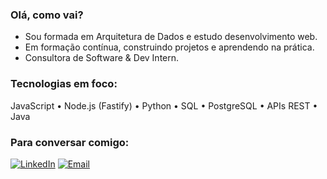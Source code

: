 ### Olá, como vai?

- Sou formada em Arquitetura de Dados e estudo desenvolvimento web. 
- Em formação contínua, construindo projetos e aprendendo na prática.
- Consultora de Software & Dev Intern.

### Tecnologias em foco:
JavaScript • Node.js (Fastify) • Python • SQL • PostgreSQL • APIs REST • Java 

### Para conversar comigo:
[![LinkedIn](https://img.shields.io/badge/LinkedIn-Vitoria%20Comiran-blue?logo=linkedin)](https://www.linkedin.com/in/vitoriacomiran/)
[![Email](https://img.shields.io/badge/Email-comiran.vitoria@gmail.com-red?style=flat)](mailto:comiran.vitoria@gmail.com)
